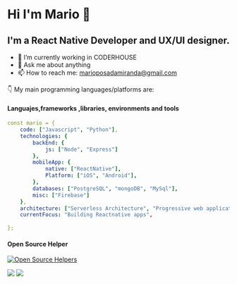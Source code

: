 # Hi I'm Mario 👋

## I'm a React Native Developer and UX/UI designer. 

- 🔭 I’m currently working in CODERHOUSE
- 💬 Ask me about anything
- 📫 How to reach me: marioposadamiranda@gmail.com


👇 My main programming languages/platforms are:


#### Languajes,frameworks ,libraries, environments and tools

```yml
const mario = {
    code: ["Javascript", "Python"],
    technologies: {
        backEnd: {
            js: ["Node", "Express"]
        },
        mobileApp: {
            native: ["ReactNative"],
            Platform: ["iOS", "Android"],
        },
        databases: ["PostgreSQL", "mongoDB", "MySql"],
        misc: ["Firebase"]
    },
    architecture: ["Serverless Architecture", "Progressive web applications", "Single page applications"],
    currentFocus: "Building Reactnative apps",
    
};
```

#### Open Source Helper

[![Open Source Helpers](https://www.codetriage.com/facebook/react-native/badges/users.svg)](https://www.codetriage.com/facebook/react-native)

<a href="https://www.instagram.com/marioposadamiranda/" target="_blank"><img src="https://img.shields.io/badge/-Instagram-%23E4405F?style=for-the-badge&logo=instagram&logoColor=white" target="_blank"></a>
 	<a href="https://www.linkedin.com/in/mario-posada/" target="_blank"><img src="https://img.shields.io/badge/-LinkedIn-%230077B5?style=for-the-badge&logo=linkedin&logoColor=white" target="_blank"></a> 




